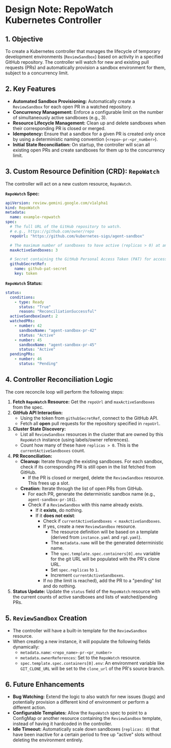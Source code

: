 # Design Note: RepoWatch Kubernetes Controller

## 1. Objective

To create a Kubernetes controller that manages the lifecycle of temporary development environments (`ReviewSandbox`) based on activity in a specified GitHub repository. The controller will watch for new and existing pull requests (PRs) and automatically provision a sandbox environment for them, subject to a concurrency limit.

## 2. Key Features

- **Automated Sandbox Provisioning:** Automatically create a `ReviewSandbox` for each open PR in a watched repository.
- **Concurrency Management:** Enforce a configurable limit on the number of simultaneously active sandboxes (e.g., 3).
- **Resource Lifecycle Management:** Clean up and delete sandboxes when their corresponding PR is closed or merged.
- **Idempotency:** Ensure that a sandbox for a given PR is created only once by using a deterministic naming convention (`<repo>-pr-<pr_number>`).
- **Initial State Reconciliation:** On startup, the controller will scan all existing open PRs and create sandboxes for them up to the concurrency limit.

## 3. Custom Resource Definition (CRD): `RepoWatch`

The controller will act on a new custom resource, `RepoWatch`.

**`RepoWatch` Spec:**

```yaml
apiVersion: review.gemini.google.com/v1alpha1
kind: RepoWatch
metadata:
  name: example-repwatch
spec:
  # The full URL of the GitHub repository to watch.
  # e.g., https://github.com/owner/repo
  repoUrl: "https://github.com/kubernetes-sigs/agent-sandbox"

  # The maximum number of sandboxes to have active (replicas > 0) at any given time.
  maxActiveSandboxes: 3

  # Secret containing the GitHub Personal Access Token (PAT) for accessing the repo.
  githubSecretRef:
    name: github-pat-secret
    key: token
```

**`RepoWatch` Status:**

```yaml
status:
  conditions:
    - type: Ready
      status: "True"
      reason: "ReconciliationSuccessful"
  activeSandboxCount: 2
  watchedPRs:
    - number: 42
      sandboxName: "agent-sandbox-pr-42"
      status: "Active"
    - number: 45
      sandboxName: "agent-sandbox-pr-45"
      status: "Active"
  pendingPRs:
    - number: 46
      status: "Pending"
```

## 4. Controller Reconciliation Logic

The core reconcile loop will perform the following steps:

1.  **Fetch `RepoWatch` Resource:** Get the `repoUrl` and `maxActiveSandboxes` from the spec.
2.  **GitHub API Interaction:**
    - Using the token from `githubSecretRef`, connect to the GitHub API.
    - Fetch all **open** pull requests for the repository specified in `repoUrl`.
3.  **Cluster State Discovery:**
    - List all `ReviewSandbox` resources in the cluster that are owned by this `RepoWatch` instance (using labels/owner references).
    - Count how many of these have `replicas > 0`. This is the `currentActiveSandboxes` count.
4.  **PR Reconciliation:**
    - **Cleanup:** Iterate through the existing sandboxes. For each sandbox, check if its corresponding PR is still open in the list fetched from GitHub.
        - If the PR is closed or merged, delete the `ReviewSandbox` resource. This frees up a slot.
    - **Creation:** Iterate through the list of open PRs from GitHub.
        - For each PR, generate the deterministic sandbox name (e.g., `agent-sandbox-pr-101`).
        - Check if a `ReviewSandbox` with this name already exists.
            - If it **exists**, do nothing.
            - If it **does not exist**:
                - Check if `currentActiveSandboxes < maxActiveSandboxes`.
                - If yes, create a new `ReviewSandbox` resource.
                    - The resource definition will be based on a template (derived from `instance.yaml` and `rgd.yaml`).
                    - The `metadata.name` will be the generated deterministic name.
                    - The `spec.template.spec.containers[0].env` variable for the git URL will be populated with the PR's clone URL.
                    - Set `spec.replicas` to `1`.
                    - Increment `currentActiveSandboxes`.
                - If no (the limit is reached), add the PR to a "pending" list and do nothing.
5.  **Status Update:** Update the `status` field of the `RepoWatch` resource with the current counts of active sandboxes and lists of watched/pending PRs.

## 5. `ReviewSandbox` Creation

- The controller will have a built-in template for the `ReviewSandbox` resource.
- When creating a new instance, it will populate the following fields dynamically:
    - `metadata.name`: `<repo_name>-pr-<pr_number>`
    - `metadata.ownerReferences`: Set to the `RepoWatch` resource.
    - `spec.template.spec.containers[0].env`: An environment variable like `GIT_CLONE_URL` will be set to the `clone_url` of the PR's source branch.

## 6. Future Enhancements

- **Bug Watching:** Extend the logic to also watch for new issues (bugs) and potentially provision a different kind of environment or perform a different action.
- **Configurable Templates:** Allow the `RepoWatch` spec to point to a ConfigMap or another resource containing the `ReviewSandbox` template, instead of having it hardcoded in the controller.
- **Idle Timeout:** Automatically scale down sandboxes (`replicas: 0`) that have been inactive for a certain period to free up "active" slots without deleting the environment entirely.
